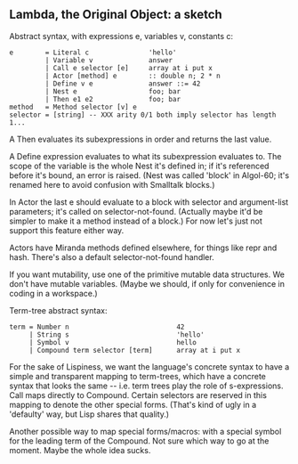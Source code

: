 ## Lambda, the Original Object: a sketch

Abstract syntax, with expressions e, variables v, constants c:

    e        = Literal c               'hello'
             | Variable v              answer
             | Call e selector [e]     array at i put x
             | Actor [method] e        :: double n; 2 * n
             | Define v e              answer ::= 42
             | Nest e                  foo; bar
             | Then e1 e2              foo; bar
    method   = Method selector [v] e
    selector = [string] -- XXX arity 0/1 both imply selector has length 1...

A Then evaluates its subexpressions in order and returns the last
value.

A Define expression evaluates to what its subexpression evaluates to.
The scope of the variable is the whole Nest it's defined in;
if it's referenced before it's bound, an error is raised.
(Nest was called 'block' in Algol-60; it's renamed here to avoid
confusion with Smalltalk blocks.)

In Actor the last e should evaluate to a block with selector and
argument-list parameters; it's called on selector-not-found.
(Actually maybe it'd be simpler to make it a method instead of a block.)
For now let's just not support this feature either way.

Actors have Miranda methods defined elsewhere, for things like 
repr and hash. There's also a default selector-not-found handler.

If you want mutability, use one of the primitive mutable data
structures. We don't have mutable variables. (Maybe we should, if only
for convenience in coding in a workspace.)


Term-tree abstract syntax:

    term = Number n                           42
         | String s                           'hello'
         | Symbol v                           hello
         | Compound term selector [term]      array at i put x

For the sake of Lispiness, we want the language's concrete syntax to
have a simple and transparent mapping to term-trees, which have a
concrete syntax that looks the same -- i.e. term trees play the role
of s-expressions. Call maps directly to Compound. Certain selectors
are reserved in this mapping to denote the other special
forms. (That's kind of ugly in a 'defaulty' way, but Lisp shares that
quality.)

Another possible way to map special forms/macros: with a special
symbol for the leading term of the Compound. Not sure which way to go
at the moment. Maybe the whole idea sucks.
